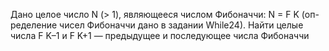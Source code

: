 Дано целое число N (> 1), являющееся числом Фибоначчи: N = F K (оп-
 ределение чисел Фибоначчи дано в задании While24). Найти целые числа
 F K–1 и F K+1 — предыдущее и последующее числа Фибоначчи


